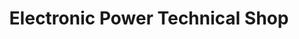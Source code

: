 ---
title: "Electronic Power Technical Shop"
url: /zwedru/electronic-power-technical-shop/
shop: Elektronik
---
